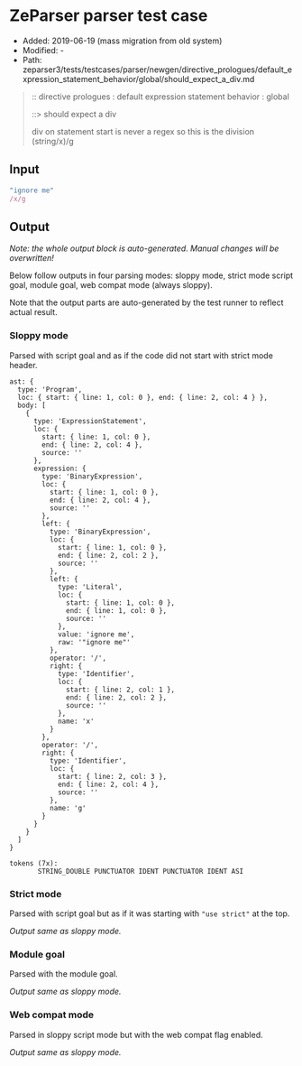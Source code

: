 # ZeParser parser test case

- Added: 2019-06-19 (mass migration from old system)
- Modified: -
- Path: zeparser3/tests/testcases/parser/newgen/directive_prologues/default_expression_statement_behavior/global/should_expect_a_div.md

> :: directive prologues : default expression statement behavior : global
>
> ::> should expect a div
>
> div on statement start is never a regex so this is the division (string/x)/g

## Input

`````js
"ignore me"
/x/g
`````

## Output

_Note: the whole output block is auto-generated. Manual changes will be overwritten!_

Below follow outputs in four parsing modes: sloppy mode, strict mode script goal, module goal, web compat mode (always sloppy).

Note that the output parts are auto-generated by the test runner to reflect actual result.

### Sloppy mode

Parsed with script goal and as if the code did not start with strict mode header.

`````
ast: {
  type: 'Program',
  loc: { start: { line: 1, col: 0 }, end: { line: 2, col: 4 } },
  body: [
    {
      type: 'ExpressionStatement',
      loc: {
        start: { line: 1, col: 0 },
        end: { line: 2, col: 4 },
        source: ''
      },
      expression: {
        type: 'BinaryExpression',
        loc: {
          start: { line: 1, col: 0 },
          end: { line: 2, col: 4 },
          source: ''
        },
        left: {
          type: 'BinaryExpression',
          loc: {
            start: { line: 1, col: 0 },
            end: { line: 2, col: 2 },
            source: ''
          },
          left: {
            type: 'Literal',
            loc: {
              start: { line: 1, col: 0 },
              end: { line: 1, col: 0 },
              source: ''
            },
            value: 'ignore me',
            raw: '"ignore me"'
          },
          operator: '/',
          right: {
            type: 'Identifier',
            loc: {
              start: { line: 2, col: 1 },
              end: { line: 2, col: 2 },
              source: ''
            },
            name: 'x'
          }
        },
        operator: '/',
        right: {
          type: 'Identifier',
          loc: {
            start: { line: 2, col: 3 },
            end: { line: 2, col: 4 },
            source: ''
          },
          name: 'g'
        }
      }
    }
  ]
}

tokens (7x):
       STRING_DOUBLE PUNCTUATOR IDENT PUNCTUATOR IDENT ASI
`````

### Strict mode

Parsed with script goal but as if it was starting with `"use strict"` at the top.

_Output same as sloppy mode._

### Module goal

Parsed with the module goal.

_Output same as sloppy mode._

### Web compat mode

Parsed in sloppy script mode but with the web compat flag enabled.

_Output same as sloppy mode._
